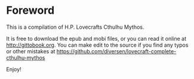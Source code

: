 # Foreword

<span class="first">
This is a compilation of H.P. Lovecrafts Cthulhu Mythos. 
</span>

It is free to download the epub and mobi files, or you can read it online at <http://gittobook.org>. You can make edit to the source if you find any typos or other mistakes at <https://github.com/diversen/lovecraft-complete-cthulhu-mythos>

Enjoy!
